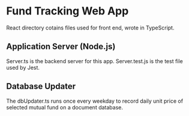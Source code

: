
# Fund Tracking Web App

React directory cotains files used for front end, wrote in TypeScript.

## Application Server (Node.js)

Server.ts is the backend server for this app. Server.test.js is the test file used by Jest.

## Database Updater

The dbUpdater.ts runs once every weekday to record daily unit price of selected mutual fund on a document database.
